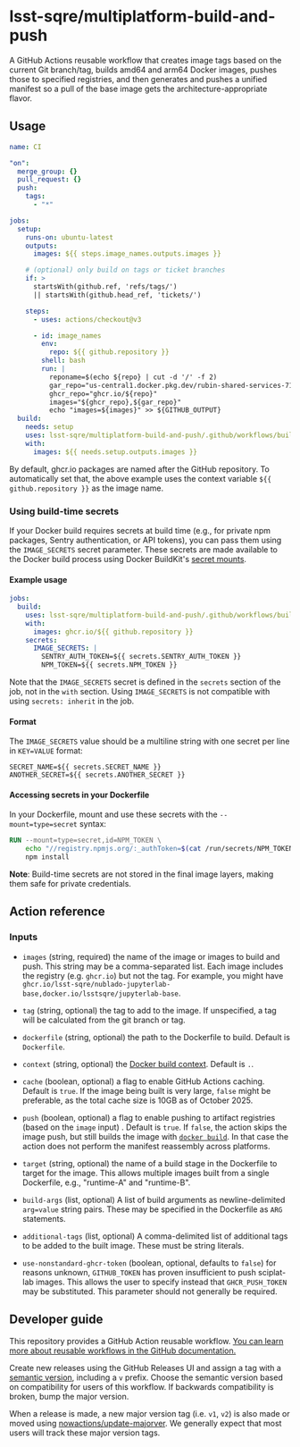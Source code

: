 # lsst-sqre/multiplatform-build-and-push

A GitHub Actions reusable workflow that creates image tags based on the current Git branch/tag, builds amd64 and arm64 Docker images, pushes those to specified registries, and then generates and pushes a unified manifest so a pull of the base image gets the architecture-appropriate flavor.

## Usage

```yaml
name: CI

"on":
  merge_group: {}
  pull_request: {}
  push:
    tags:
      - "*"

jobs:
  setup:
    runs-on: ubuntu-latest
    outputs:
      images: ${{ steps.image_names.outputs.images }}

    # (optional) only build on tags or ticket branches
    if: >
      startsWith(github.ref, 'refs/tags/')
      || startsWith(github.head_ref, 'tickets/')

    steps:
      - uses: actions/checkout@v3

      - id: image_names
        env:
          repo: ${{ github.repository }}
        shell: bash
        run: |
          reponame=$(echo ${repo} | cut -d '/' -f 2)
          gar_repo="us-central1.docker.pkg.dev/rubin-shared-services-71ec/sciplat/${reponame}"
          ghcr_repo="ghcr.io/${repo}"
          images="${ghcr_repo},${gar_repo}"
          echo "images=${images}" >> ${GITHUB_OUTPUT}
  build:
    needs: setup
    uses: lsst-sqre/multiplatform-build-and-push/.github/workflows/build.yaml@v1
    with:
      images: ${{ needs.setup.outputs.images }}
```

By default, ghcr.io packages are named after the GitHub repository.
To automatically set that, the above example uses the context variable `${{ github.repository }}` as the image name.

### Using build-time secrets

If your Docker build requires secrets at build time (e.g., for private npm packages, Sentry authentication, or API tokens), you can pass them using the `IMAGE_SECRETS` secret parameter. These secrets are made available to the Docker build process using Docker BuildKit's [secret mounts](https://docs.docker.com/build/building/secrets/).

#### Example usage

```yaml
jobs:
  build:
    uses: lsst-sqre/multiplatform-build-and-push/.github/workflows/build.yaml@v1
    with:
      images: ghcr.io/${{ github.repository }}
    secrets:
      IMAGE_SECRETS: |
        SENTRY_AUTH_TOKEN=${{ secrets.SENTRY_AUTH_TOKEN }}
        NPM_TOKEN=${{ secrets.NPM_TOKEN }}
```

Note that the `IMAGE_SECRETS` secret is defined in the `secrets` section of the job, not in the `with` section.
Using `IMAGE_SECRETS` is not compatible with using `secrets: inherit` in the job.

#### Format

The `IMAGE_SECRETS` value should be a multiline string with one secret per line in `KEY=VALUE` format:

```
SECRET_NAME=${{ secrets.SECRET_NAME }}
ANOTHER_SECRET=${{ secrets.ANOTHER_SECRET }}
```

#### Accessing secrets in your Dockerfile

In your Dockerfile, mount and use these secrets with the `--mount=type=secret` syntax:

```dockerfile
RUN --mount=type=secret,id=NPM_TOKEN \
    echo "//registry.npmjs.org/:_authToken=$(cat /run/secrets/NPM_TOKEN)" > ~/.npmrc && \
    npm install
```

**Note**: Build-time secrets are not stored in the final image layers, making them safe for private credentials.

## Action reference

### Inputs

- `images` (string, required) the name of the image or images to build and push.
  This string may be a comma-separated list.
  Each image includes the registry (e.g. `ghcr.io`) but not the tag.
  For example, you might have `ghcr.io/lsst-sqre/nublado-jupyterlab-base,docker.io/lsstsqre/jupyterlab-base`.

- `tag` (string, optional) the tag to add to the image.
  If unspecified, a tag will be calculated from the git branch or tag.

- `dockerfile` (string, optional) the path to the Dockerfile to build.
  Default is `Dockerfile`.

- `context` (string, optional) the [Docker build context](https://docs.docker.com/build/building/context/).
  Default is `.`.

- `cache` (boolean, optional) a flag to enable GitHub Actions caching.
  Default is `true`.
  If the image being built is very large, `false` might be preferable, as the total cache size is 10GB as of October 2025.

- `push` (boolean, optional) a flag to enable pushing to artifact registries (based on the `image` input) .
  Default is `true`.
  If `false`, the action skips the image push, but still builds the image with [`docker build`](https://docs.docker.com/engine/reference/commandline/build/).
  In that case the action does not perform the manifest reassembly across platforms.

- `target` (string, optional) the name of a build stage in the Dockerfile to target for the image. This allows multiple images built from a single Dockerfile, e.g., "runtime-A" and "runtime-B".

- `build-args` (list, optional) A list of build arguments as newline-delimited `arg=value` string pairs. These may be specified in the Dockerfile as `ARG` statements.

- `additional-tags` (list, optional) A comma-delimited list of additional tags to be added to the built image. These must be string literals.

- `use-nonstandard-ghcr-token` (boolean, optional, defaults to `false`) for reasons unknown, `GITHUB_TOKEN` has proven insufficient to push sciplat-lab images.
  This allows the user to specify instead that `GHCR_PUSH_TOKEN` may be substituted.
  This parameter should not generally be required.

## Developer guide

This repository provides a GitHub Action reusable workflow.
[You can learn more about reusable workflows in the GitHub documentation.](https://docs.github.com/en/actions/how-tos/reuse-automations/reuse-workflows)

Create new releases using the GitHub Releases UI and assign a tag with a [semantic version](https://semver.org), including a `v` prefix. Choose the semantic version based on compatibility for users of this workflow. If backwards compatibility is broken, bump the major version.

When a release is made, a new major version tag (i.e. `v1`, `v2`) is also made or moved using [nowactions/update-majorver](https://github.com/marketplace/actions/update-major-version).
We generally expect that most users will track these major version tags.
